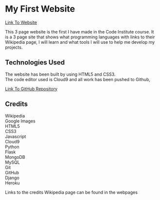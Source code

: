 # My First Website

<a href="https://dbyrne87.github.io/myfirstwebsite/index.html" target="_blank"><p>Link To Website</p></a>
<p>This 3 page website is the first I have made in the Code Institute course.
It is a 3 page site that shows what programming languages with links to their Wikipedia page, I will learn and what tools I will use to help me develop my projects.</p>

## Technologies Used

<p>The website has been built by using HTML5 and CSS3.<br>
The code editor used is Cloud9 and all work has been pushed to Github,</p> <a href="https://github.com/dbyrne87/myfirstwebsite" target="_blank"><p>Link To GitHub Repository</p></a>

## Credits

Wikipedia<br>
Google Images<br>
HTML5<br>
CSS3<br>
Javascript<br>
Cloud9<br>
Python<br>
Flask<br>
MongoDB<br>
MySQL<br>
Git<br>
GitHub<br>
Django<br>
Heroku<br>

Links to the credits Wikipedia page can be found in the webpages